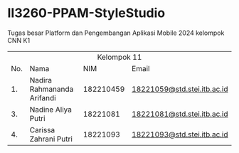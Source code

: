 # II3260-PPAM-StyleStudio
Tugas besar Platform dan Pengembangan Aplikasi Mobile 2024 kelompok CNN K1
<p align="center"> 
<table>
    <tr>
        <td colspan=4 align="center">Kelompok 11</td>
    </tr>
    <tr>
        <td>No.</td>
        <td>Nama</td>
        <td>NIM</td>
        <td>Email</td>
    </tr>
    <tr>
        <td>1.</td>
        <td>Nadira Rahmananda Arifandi</td>
        <td>182210459</td>
        <td><a href="mailto:18221059@std.stei.itb.ac.id">18221059@std.stei.itb.ac.id</a></td>
    </tr>
    <tr>
        <td>3.</td>
        <td>Nadine Aliya Putri</td>
        <td>18221081</td>
        <td><a href="mailto:18221081@std.stei.itb.ac.id">18221081@std.stei.itb.ac.id</a></td>
    </tr>
    <tr>
        <td>4.</td>
        <td>Carissa Zahrani Putri</td>
        <td>18221093</td>
        <td><a href="mailto:18221093@std.stei.itb.ac.id">18221093@std.stei.itb.ac.id</a></td>
    </tr>
</table>
</p>
